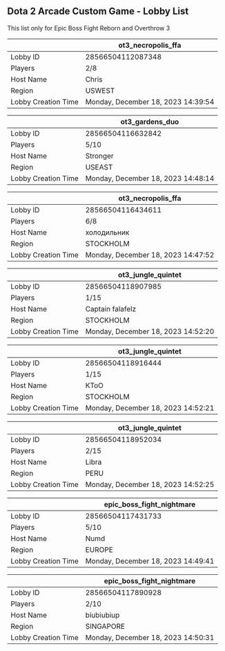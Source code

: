 ## Dota 2 Arcade Custom Game - Lobby List

This list only for Epic Boss Fight Reborn and Overthrow 3

|  | ot3_necropolis_ffa |
| ------ | ------ |
| Lobby ID | 28566504112087348 |
| Players | 2/8 |
| Host Name | Chris |
| Region | USWEST |
| Lobby Creation Time | Monday, December 18, 2023 14:39:54 |


|  | ot3_gardens_duo |
| ------ | ------ |
| Lobby ID | 28566504116632842 |
| Players | 5/10 |
| Host Name | Stronger |
| Region | USEAST |
| Lobby Creation Time | Monday, December 18, 2023 14:48:14 |


|  | ot3_necropolis_ffa |
| ------ | ------ |
| Lobby ID | 28566504116434611 |
| Players | 6/8 |
| Host Name | холодильник |
| Region | STOCKHOLM |
| Lobby Creation Time | Monday, December 18, 2023 14:47:52 |


|  | ot3_jungle_quintet |
| ------ | ------ |
| Lobby ID | 28566504118907985 |
| Players | 1/15 |
| Host Name | Captain falafelz |
| Region | STOCKHOLM |
| Lobby Creation Time | Monday, December 18, 2023 14:52:20 |


|  | ot3_jungle_quintet |
| ------ | ------ |
| Lobby ID | 28566504118916444 |
| Players | 1/15 |
| Host Name | КТоО |
| Region | STOCKHOLM |
| Lobby Creation Time | Monday, December 18, 2023 14:52:21 |


|  | ot3_jungle_quintet |
| ------ | ------ |
| Lobby ID | 28566504118952034 |
| Players | 2/15 |
| Host Name | Libra |
| Region | PERU |
| Lobby Creation Time | Monday, December 18, 2023 14:52:25 |


|  | epic_boss_fight_nightmare |
| ------ | ------ |
| Lobby ID | 28566504117431733 |
| Players | 5/10 |
| Host Name | Numd |
| Region | EUROPE |
| Lobby Creation Time | Monday, December 18, 2023 14:49:41 |


|  | epic_boss_fight_nightmare |
| ------ | ------ |
| Lobby ID | 28566504117890928 |
| Players | 2/10 |
| Host Name | biubiubiup |
| Region | SINGAPORE |
| Lobby Creation Time | Monday, December 18, 2023 14:50:31 |



